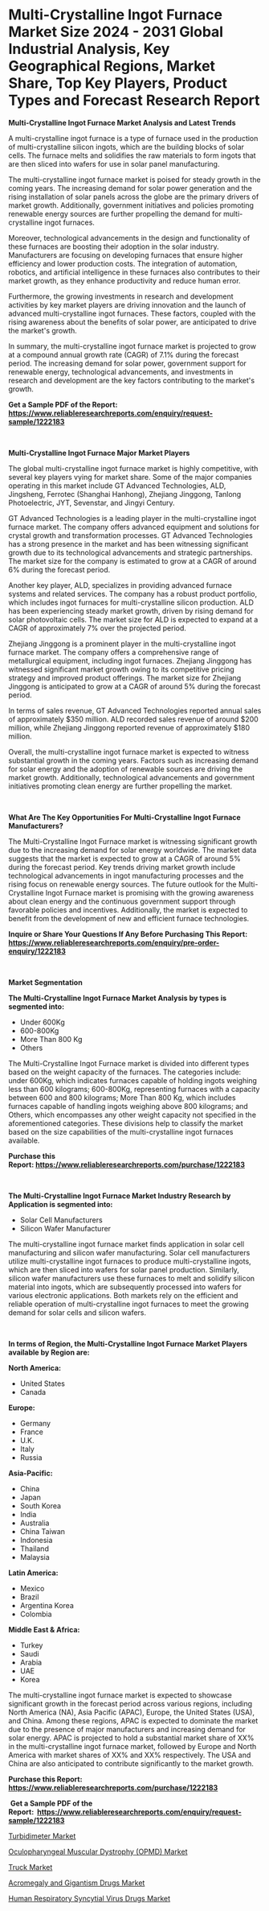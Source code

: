 <p><h1>Multi-Crystalline Ingot Furnace Market Size 2024 - 2031 Global Industrial Analysis, Key Geographical Regions, Market Share, Top Key Players, Product Types and Forecast Research Report</h1></p><p><strong>Multi-Crystalline Ingot Furnace Market Analysis and Latest Trends</strong></p>
<p><p>A multi-crystalline ingot furnace is a type of furnace used in the production of multi-crystalline silicon ingots, which are the building blocks of solar cells. The furnace melts and solidifies the raw materials to form ingots that are then sliced into wafers for use in solar panel manufacturing.</p><p>The multi-crystalline ingot furnace market is poised for steady growth in the coming years. The increasing demand for solar power generation and the rising installation of solar panels across the globe are the primary drivers of market growth. Additionally, government initiatives and policies promoting renewable energy sources are further propelling the demand for multi-crystalline ingot furnaces.</p><p>Moreover, technological advancements in the design and functionality of these furnaces are boosting their adoption in the solar industry. Manufacturers are focusing on developing furnaces that ensure higher efficiency and lower production costs. The integration of automation, robotics, and artificial intelligence in these furnaces also contributes to their market growth, as they enhance productivity and reduce human error.</p><p>Furthermore, the growing investments in research and development activities by key market players are driving innovation and the launch of advanced multi-crystalline ingot furnaces. These factors, coupled with the rising awareness about the benefits of solar power, are anticipated to drive the market's growth.</p><p>In summary, the multi-crystalline ingot furnace market is projected to grow at a compound annual growth rate (CAGR) of 7.1% during the forecast period. The increasing demand for solar power, government support for renewable energy, technological advancements, and investments in research and development are the key factors contributing to the market's growth.</p></p>
<p><strong>Get a Sample PDF of the Report:&nbsp; <a href="https://www.reliableresearchreports.com/enquiry/request-sample/1222183">https://www.reliableresearchreports.com/enquiry/request-sample/1222183</a></strong></p>
<p>&nbsp;</p>
<p><strong>Multi-Crystalline Ingot Furnace Major Market Players</strong></p>
<p><p>The global multi-crystalline ingot furnace market is highly competitive, with several key players vying for market share. Some of the major companies operating in this market include GT Advanced Technologies, ALD, Jingsheng, Ferrotec (Shanghai Hanhong), Zhejiang Jinggong, Tanlong Photoelectric, JYT, Sevenstar, and Jingyi Century.</p><p>GT Advanced Technologies is a leading player in the multi-crystalline ingot furnace market. The company offers advanced equipment and solutions for crystal growth and transformation processes. GT Advanced Technologies has a strong presence in the market and has been witnessing significant growth due to its technological advancements and strategic partnerships. The market size for the company is estimated to grow at a CAGR of around 6% during the forecast period.</p><p>Another key player, ALD, specializes in providing advanced furnace systems and related services. The company has a robust product portfolio, which includes ingot furnaces for multi-crystalline silicon production. ALD has been experiencing steady market growth, driven by rising demand for solar photovoltaic cells. The market size for ALD is expected to expand at a CAGR of approximately 7% over the projected period.</p><p>Zhejiang Jinggong is a prominent player in the multi-crystalline ingot furnace market. The company offers a comprehensive range of metallurgical equipment, including ingot furnaces. Zhejiang Jinggong has witnessed significant market growth owing to its competitive pricing strategy and improved product offerings. The market size for Zhejiang Jinggong is anticipated to grow at a CAGR of around 5% during the forecast period.</p><p>In terms of sales revenue, GT Advanced Technologies reported annual sales of approximately $350 million. ALD recorded sales revenue of around $200 million, while Zhejiang Jinggong reported revenue of approximately $180 million.</p><p>Overall, the multi-crystalline ingot furnace market is expected to witness substantial growth in the coming years. Factors such as increasing demand for solar energy and the adoption of renewable sources are driving the market growth. Additionally, technological advancements and government initiatives promoting clean energy are further propelling the market.</p></p>
<p>&nbsp;</p>
<p><strong>What Are The Key Opportunities For Multi-Crystalline Ingot Furnace Manufacturers?</strong></p>
<p><p>The Multi-Crystalline Ingot Furnace market is witnessing significant growth due to the increasing demand for solar energy worldwide. The market data suggests that the market is expected to grow at a CAGR of around 5% during the forecast period. Key trends driving market growth include technological advancements in ingot manufacturing processes and the rising focus on renewable energy sources. The future outlook for the Multi-Crystalline Ingot Furnace market is promising with the growing awareness about clean energy and the continuous government support through favorable policies and incentives. Additionally, the market is expected to benefit from the development of new and efficient furnace technologies.</p></p>
<p><strong>Inquire or Share Your Questions If Any Before Purchasing This Report: <a href="https://www.reliableresearchreports.com/enquiry/pre-order-enquiry/1222183">https://www.reliableresearchreports.com/enquiry/pre-order-enquiry/1222183</a></strong></p>
<p>&nbsp;</p>
<p><strong>Market Segmentation</strong></p>
<p><strong>The Multi-Crystalline Ingot Furnace Market Analysis by types is segmented into:</strong></p>
<p><ul><li>Under 600Kg</li><li>600-800Kg</li><li>More Than 800 Kg</li><li>Others</li></ul></p>
<p><p>The Multi-Crystalline Ingot Furnace market is divided into different types based on the weight capacity of the furnaces. The categories include: under 600Kg, which indicates furnaces capable of holding ingots weighing less than 600 kilograms; 600-800Kg, representing furnaces with a capacity between 600 and 800 kilograms; More Than 800 Kg, which includes furnaces capable of handling ingots weighing above 800 kilograms; and Others, which encompasses any other weight capacity not specified in the aforementioned categories. These divisions help to classify the market based on the size capabilities of the multi-crystalline ingot furnaces available.</p></p>
<p><strong>Purchase this Report:&nbsp;<a href="https://www.reliableresearchreports.com/purchase/1222183">https://www.reliableresearchreports.com/purchase/1222183</a></strong></p>
<p>&nbsp;</p>
<p><strong>The Multi-Crystalline Ingot Furnace Market Industry Research by Application is segmented into:</strong></p>
<p><ul><li>Solar Cell Manufacturers</li><li>Silicon Wafer Manufacturer</li></ul></p>
<p><p>The multi-crystalline ingot furnace market finds application in solar cell manufacturing and silicon wafer manufacturing. Solar cell manufacturers utilize multi-crystalline ingot furnaces to produce multi-crystalline ingots, which are then sliced into wafers for solar panel production. Similarly, silicon wafer manufacturers use these furnaces to melt and solidify silicon material into ingots, which are subsequently processed into wafers for various electronic applications. Both markets rely on the efficient and reliable operation of multi-crystalline ingot furnaces to meet the growing demand for solar cells and silicon wafers.</p></p>
<p>&nbsp;</p>
<p><strong>In terms of Region, the Multi-Crystalline Ingot Furnace Market Players available by Region are:</strong></p>
<p>
    <p> <strong> North America: </strong>
        <ul>
            <li>United States</li>
            <li>Canada</li>
        </ul>
        </p> 
    <p> <strong> Europe: </strong>
        <ul>
            <li>Germany</li>
            <li>France</li>
            <li>U.K.</li>
            <li>Italy</li>
            <li>Russia</li>
        </ul>
        </p> 
    <p> <strong> Asia-Pacific: </strong>
        <ul>
            <li>China</li>
            <li>Japan</li>
            <li>South Korea</li>
            <li>India</li>
            <li>Australia</li>
            <li>China Taiwan</li>
            <li>Indonesia</li>
            <li>Thailand</li>
            <li>Malaysia</li>
        </ul>
        </p> 
    <p> <strong> Latin America: </strong>
        <ul>
            <li>Mexico</li>
            <li>Brazil</li>
            <li>Argentina Korea</li>
            <li>Colombia</li>
        </ul>
        </p> 
    <p> <strong> Middle East & Africa: </strong>
        <ul>
            <li>Turkey</li>
            <li>Saudi</li>
            <li>Arabia</li>
            <li>UAE</li>
            <li>Korea</li>
        </ul>
    </p>
    </p>
<p><p>The multi-crystalline ingot furnace market is expected to showcase significant growth in the forecast period across various regions, including North America (NA), Asia Pacific (APAC), Europe, the United States (USA), and China. Among these regions, APAC is expected to dominate the market due to the presence of major manufacturers and increasing demand for solar energy. APAC is projected to hold a substantial market share of XX% in the multi-crystalline ingot furnace market, followed by Europe and North America with market shares of XX% and XX% respectively. The USA and China are also anticipated to contribute significantly to the market growth.</p></p>
<p><strong>Purchase this Report: <a href="https://www.reliableresearchreports.com/purchase/1222183">https://www.reliableresearchreports.com/purchase/1222183</a></strong></p>
<p>&nbsp;<strong>Get a Sample PDF of the Report:&nbsp;&nbsp;<a href="https://www.reliableresearchreports.com/enquiry/request-sample/1222183">https://www.reliableresearchreports.com/enquiry/request-sample/1222183</a></strong></p>
<p><strong></strong></p>
<p><p><a href="https://github.com/Chiragrp25/Market-Research-Report-List-2/blob/main/turbidimeter-market.md">Turbidimeter Market</a></p><p><a href="https://medium.com/@linabernier/analyzing-oculopharyngeal-muscular-dystrophy-opmd-market-global-industry-perspective-and-47dd65e06432">Oculopharyngeal Muscular Dystrophy (OPMD) Market</a></p><p><a href="https://github.com/YashRP12/Market-Research-Report-List-2/blob/main/truck-market.md">Truck Market</a></p><p><a href="https://medium.com/@linabernier/acromegaly-and-gigantism-drugs-market-analysis-and-sze-forecasted-for-period-from-2023-to-2030-55da9fc5805a">Acromegaly and Gigantism Drugs Market</a></p><p><a href="https://medium.com/@linabernier/human-respiratory-syncytial-virus-drugs-market-outlook-industry-overview-and-forecast-2023-to-96cff9e39fd3">Human Respiratory Syncytial Virus Drugs Market</a></p></p>